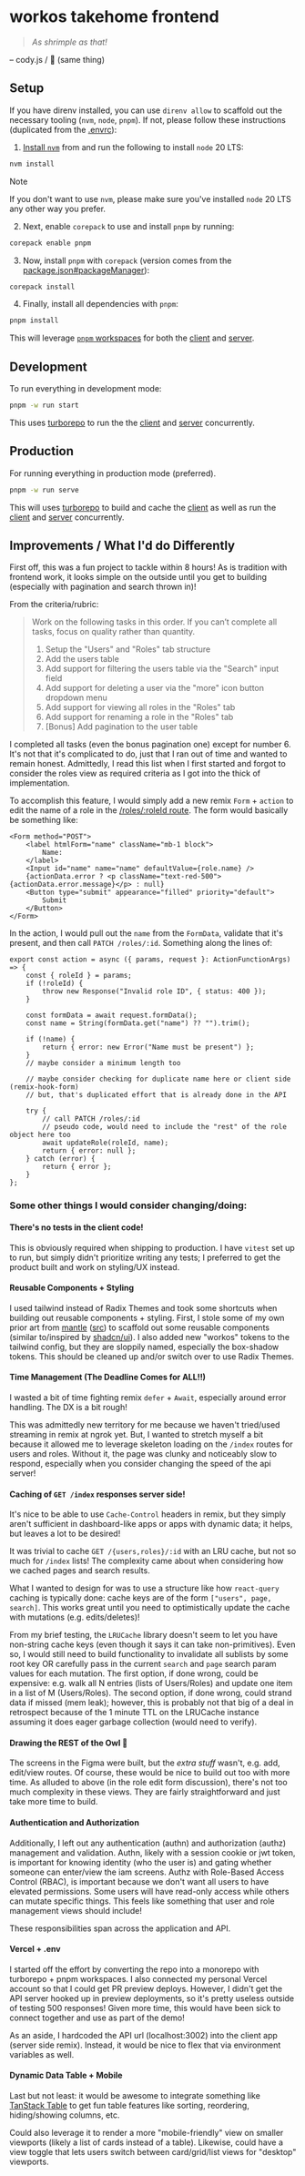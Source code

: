 # workos takehome frontend

> _As shrimple as that!_

– cody.js / 🦐 (same thing)

## Setup

If you have direnv installed, you can use `direnv allow` to scaffold out the necessary tooling (`nvm`, `node`, `pnpm`). If not, please follow these instructions (duplicated from the [.envrc](../.envrc)):

1. [Install `nvm`](https://github.com/nvm-sh/nvm?tab=readme-ov-file#installing-and-updating) from and run the following to install `node` 20 LTS:

```sh
nvm install
```

> [!NOTE]  
> If you don't want to use `nvm`, please make sure you've installed `node` 20 LTS any other way you prefer.

2. Next, enable `corepack` to use and install `pnpm` by running:

```sh
corepack enable pnpm
```

3. Now, install `pnpm` with `corepack` (version comes from the [package.json#packageManager](../package.json)):

```sh
corepack install
```

4. Finally, install all dependencies with `pnpm`:

```sh
pnpm install
```

This will leverage [`pnpm` workspaces](https://pnpm.io/workspaces) for both the [client](./) and [server](../server).

## Development

To run everything in development mode:

```sh
pnpm -w run start
```

This uses [turborepo](https://turbo.build/) to run the the [client](./) and [server](../server) concurrently.

## Production

For running everything in production mode (preferred).

```sh
pnpm -w run serve
```

This will uses [turborepo](https://turbo.build/) to build and cache the [client](./) as well as run the [client](./) and [server](../server) concurrently.

## Improvements / What I'd do Differently

First off, this was a fun project to tackle within 8 hours!
As is tradition with frontend work, it looks simple on the outside until you get to building (especially with pagination and search thrown in)!

From the criteria/rubric:

> Work on the following tasks in this order. If you can’t complete all tasks, focus on quality rather than quantity.
>
> 1. Setup the "Users" and "Roles" tab structure
> 2. Add the users table
> 3. Add support for filtering the users table via the "Search" input field
> 4. Add support for deleting a user via the "more" icon button dropdown menu
> 5. Add support for viewing all roles in the "Roles" tab
> 6. Add support for renaming a role in the "Roles" tab
> 7. [Bonus] Add pagination to the user table

I completed all tasks (even the bonus pagination one) except for number 6.
It's not that it's complicated to do, just that I ran out of time and wanted to remain honest.
Admittedly, I read this list when I first started and forgot to consider the roles view as required criteria as I got into the thick of implementation.

To accomplish this feature, I would simply add a new remix `Form` + `action` to edit the name of a role in the [/roles/:roleId route](./app/routes/roles_.$roleId.tsx).
The form would basically be something like:

```tsx
<Form method="POST">
	<label htmlForm="name" className="mb-1 block">
		Name:
	</label>
	<Input id="name" name="name" defaultValue={role.name} />
	{actionData.error ? <p className="text-red-500">{actionData.error.message}</p> : null}
	<Button type="submit" appearance="filled" priority="default">
		Submit
	</Button>
</Form>
```

In the action, I would pull out the `name` from the `FormData`, validate that it's present, and then call `PATCH /roles/:id`.
Something along the lines of:

```tsx
export const action = async ({ params, request }: ActionFunctionArgs) => {
	const { roleId } = params;
	if (!roleId) {
		throw new Response("Invalid role ID", { status: 400 });
	}

	const formData = await request.formData();
	const name = String(formData.get("name") ?? "").trim();

	if (!name) {
		return { error: new Error("Name must be present") };
	}
	// maybe consider a minimum length too

	// maybe consider checking for duplicate name here or client side (remix-hook-form)
	// but, that's duplicated effort that is already done in the API

	try {
		// call PATCH /roles/:id
		// pseudo code, would need to include the "rest" of the role object here too
		await updateRole(roleId, name);
		return { error: null };
	} catch (error) {
		return { error };
	}
};
```

### Some other things I would consider changing/doing:

#### There's no tests in the client code!

This is obviously required when shipping to production.
I have `vitest` set up to run, but simply didn't prioritize writing any tests; I preferred to get the product built and work on styling/UX instead.

#### Reusable Components + Styling

I used tailwind instead of Radix Themes and took some shortcuts when building out reusable components + styling.
First, I stole some of my own prior art from [mantle](https://mantle.ngrok.com/) ([src](https://github.com/ngrok-oss/mantle)) to scaffold out some reusable components (similar to/inspired by [shadcn/ui](https://ui.shadcn.com/)).
I also added new "workos" tokens to the tailwind config, but they are sloppily named, especially the box-shadow tokens.
This should be cleaned up and/or switch over to use Radix Themes.

#### Time Management (The Deadline Comes for ALL!!)

I wasted a bit of time fighting remix `defer` + `Await`, especially around error handling.
The DX is a bit rough!

This was admittedly new territory for me because we haven't tried/used streaming in remix at ngrok yet.
But, I wanted to stretch myself a bit because it allowed me to leverage skeleton loading on the `/index` routes for users and roles.
Without it, the page was clunky and noticeably slow to respond, especially when you consider changing the speed of the api server!

#### Caching of `GET /index` responses server side!

It's nice to be able to use `Cache-Control` headers in remix, but they simply aren't sufficient in dashboard-like apps or apps with dynamic data; it helps, but leaves a lot to be desired!

It was trivial to cache `GET /{users,roles}/:id` with an LRU cache, but not so much for `/index` lists!
The complexity came about when considering how we cached pages and search results.

What I wanted to design for was to use a structure like how `react-query` caching is typically done: cache keys are of the form `["users", page, search]`.
This works great until you need to optimistically update the cache with mutations (e.g. edits/deletes)!

From my brief testing, the `LRUCache` library doesn't seem to let you have non-string cache keys (even though it says it can take non-primitives).
Even so, I would still need to build functionality to invalidate all sublists by some root key OR carefully pass in the current `search` and `page` search param values for each mutation.
The first option, if done wrong, could be expensive: e.g. walk all N entries (lists of Users/Roles) and update one item in a list of M (Users/Roles).
The second option, if done wrong, could strand data if missed (mem leak); however, this is probably not that big of a deal in retrospect because of the 1 minute TTL on the LRUCache instance assuming it does eager garbage collection (would need to verify).

#### Drawing the REST of the Owl 🦉

The screens in the Figma were built, but the _extra stuff_ wasn't, e.g. add, edit/view routes.
Of course, these would be nice to build out too with more time.
As alluded to above (in the role edit form discussion), there's not too much complexity in these views.
They are fairly straightforward and just take more time to build.

#### Authentication and Authorization

Additionally, I left out any  authentication (authn) and authorization (authz) management and validation. 
Authn, likely with a session cookie or jwt token, is important for knowing identity (who the user is) and gating whether someone can enter/view the iam screens.
Authz with Role-Based Access Control (RBAC), is important because we don't want all users to have elevated permissions.
Some users will have read-only access while others can mutate specific things.
This feels like something that user and role management views should include!

These responsibilities span across the application and API. 

#### Vercel + .env

I started off the effort by converting the repo into a monorepo with turborepo + pnpm workspaces.
I also connected my personal Vercel account so that I could get PR preview deploys.
However, I didn't get the API server hooked up in preview deployments, so it's pretty useless outside of testing 500 responses!
Given more time, this would have been sick to connect together and use as part of the demo!

As an aside, I hardcoded the API url (localhost:3002) into the client app (server side remix).
Instead, it would be nice to flex that via environment variables as well.

#### Dynamic Data Table + Mobile

Last but not least: it would be awesome to integrate something like [TanStack Table](https://tanstack.com/table/latest) to get fun table features like sorting, reordering, hiding/showing columns, etc.

Could also leverage it to render a more "mobile-friendly" view on smaller viewports (likely a list of cards instead of a table).
Likewise, could have a view toggle that lets users switch between card/grid/list views for "desktop" viewports.
